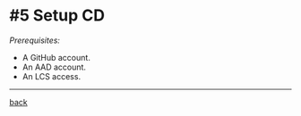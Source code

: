 # #5 Setup CD
*Prerequisites:* 
- A GitHub account.
- An AAD account.
- An LCS access.






---
[back](/README.md)
